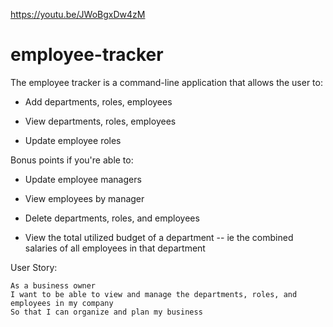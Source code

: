 https://youtu.be/JWoBgxDw4zM

# employee-tracker

  The employee tracker is a command-line application that allows the user to:

  * Add departments, roles, employees

  * View departments, roles, employees

  * Update employee roles

Bonus points if you're able to:

  * Update employee managers

  * View employees by manager

  * Delete departments, roles, and employees

  * View the total utilized budget of a department -- ie the combined salaries of all employees in that department

User Story:

```
As a business owner
I want to be able to view and manage the departments, roles, and employees in my company
So that I can organize and plan my business


